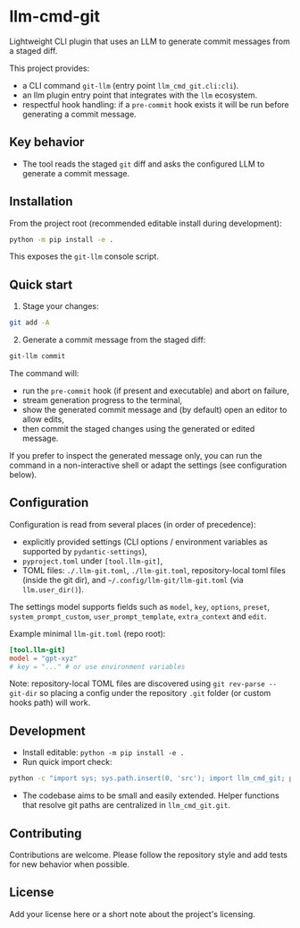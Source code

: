 # llm-cmd-git

Lightweight CLI plugin that uses an LLM to generate commit messages from a staged diff.

This project provides:

- a CLI command `git-llm` (entry point `llm_cmd_git.cli:cli`).
- an llm plugin entry point that integrates with the `llm` ecosystem.
- respectful hook handling: if a `pre-commit` hook exists it will be run before generating a commit message.

## Key behavior

- The tool reads the staged `git` diff and asks the configured LLM to generate a commit message.

## Installation

From the project root (recommended editable install during development):

```bash
python -m pip install -e .
```

This exposes the `git-llm` console script.

## Quick start

1. Stage your changes:

```bash
git add -A
```

2. Generate a commit message from the staged diff:

```bash
git-llm commit
```

The command will:
- run the `pre-commit` hook (if present and executable) and abort on failure,
- stream generation progress to the terminal,
- show the generated commit message and (by default) open an editor to allow edits,
- then commit the staged changes using the generated or edited message.

If you prefer to inspect the generated message only, you can run the command in a
non-interactive shell or adapt the settings (see configuration below).

## Configuration

Configuration is read from several places (in order of precedence):

- explicitly provided settings (CLI options / environment variables as supported by `pydantic-settings`),
- `pyproject.toml` under `[tool.llm-git]`,
- TOML files: `./.llm-git.toml`, `./llm-git.toml`, repository-local toml files (inside the git dir),
  and `~/.config/llm-git/llm-git.toml` (via `llm.user_dir()`).

The settings model supports fields such as `model`, `key`, `options`, `preset`,
`system_prompt_custom`, `user_prompt_template`, `extra_context` and `edit`.

Example minimal `llm-git.toml` (repo root):

```toml
[tool.llm-git]
model = "gpt-xyz"
# key = "..." # or use environment variables
```

Note: repository-local TOML files are discovered using `git rev-parse --git-dir` so
placing a config under the repository `.git` folder (or custom hooks path) will work.

## Development

- Install editable: `python -m pip install -e .`
- Run quick import check:

```bash
python -c "import sys; sys.path.insert(0, 'src'); import llm_cmd_git; print('import ok')"
```

- The codebase aims to be small and easily extended. Helper functions that resolve
  git paths are centralized in `llm_cmd_git.git`.

## Contributing

Contributions are welcome. Please follow the repository style and add tests for
new behavior when possible.

## License

Add your license here or a short note about the project's licensing.
